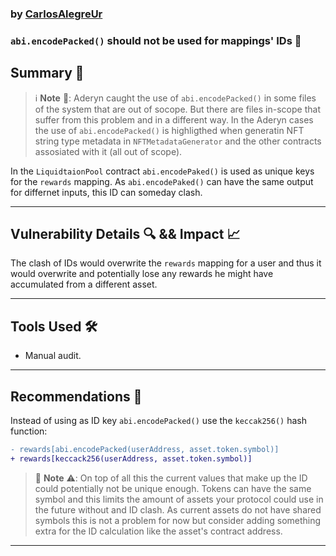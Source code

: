 ### by [CarlosAlegreUr](https://github.com/CarlosAlegreUr)

### **`abi.encodePacked()` should not be used for mappings' IDs** 🔢

## **Summary 📌**

> ℹ️ **Note** 📘: Aderyn caught the use of `abi.encodePacked()` in some files of the system that are out of socope. But there are files in-scope that suffer from this problem and in a different way. In the Aderyn cases the use of `abi.encodePacked()` is highligthed when generatin NFT string type metadata in `NFTMetadataGenerator` and the other contracts assosiated with it (all out of scope).

In the `LiquidtaionPool` contract `abi.encodePaked()` is used as unique keys for the `rewards` mapping. As `abi.encodePaked()` can have the same output for differnet inputs, this ID can someday clash.

---

## **Vulnerability Details 🔍 && Impact 📈**

The clash of IDs would overwrite the `rewards` mapping for a user and thus it would overwrite and potentially lose any rewards he might have accumulated from a different asset.

---

## **Tools Used 🛠️**

- Manual audit.

---

## **Recommendations 🎯**

Instead of using as ID key `abi.encodePacked()` use the `keccak256()` hash function:

```diff
- rewards[abi.encodePacked(userAddress, asset.token.symbol)]
+ rewards[keccack256(userAddress, asset.token.symbol)]
```

> 🚧 **Note** ⚠️: On top of all this the current values that make up the ID could potentially not
> be unique enough. Tokens can have the same symbol and this limits the amount of assets your protocol
> could use in the future without and ID clash. As current assets do not have shared symbols this is not a problem for now but consider adding something extra for the ID calculation like the asset's contract address.

---
